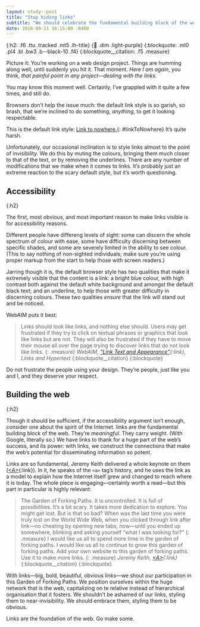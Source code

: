```yaml
---
layout: study--post
title: "Stop hiding links"
subtitle: "We should celebrate the fundamental building block of the web"
date: 2016-09-11 16:15:00 -0400
---
```


{:h2: .f6 .ttu .tracked .mt5 .lh-title}
{:link: .dim .light-purple}
{:blockquote: .ml0 .pl4 .bl .bw3 .b--black-10 .f4}
{:blockquote__citation: .f5 .measure}

Picture it: You’re working on a web design project. Things are humming along well, until suddenly you hit it. That moment.
*Here I am again*, you think, *that painful point in any project—dealing with the links.*

You may know this moment well. Certainly, I‘ve grappled with it quite a few times, and still do.

Browsers don’t help the issue much: the default link style is so garish, so brash, that we’re inclined to do something,
*anything*, to get it looking respectable.

This is the default link style: [Link to nowhere.](#){: #linkToNowhere} It’s quite harsh.

<script type="text/javascript">
	document.getElementById('linkToNowhere').href = '#' + Date.now();
</script>

Unfortunately, our occasional inclination is to style links almost to the point of invisibility. We do this by muting the
colours, bringing them much closer to that of the text, or by removing the underlines. There are any number of modifications
that we make when it comes to links. It’s probably just an extreme reaction to the scary default style, but it’s worth questioning.

## Accessibility
{:h2}

The first, most obvious, and most important reason to make links visible is for accessibility reasons.

Different people have differeng levels of sight: some can discern the whole spectrum of colour with ease, some
have difficulty discerning between specific shades, and some are severely limited in the ability to see colour. (This to
say nothing of non-sighted individuals; make sure you’re using proper markup from the start to help those with screen
readers.)

Jarring though it is, the default browser style has two qualities that make it extremely visible that the content is a link:
a bright blue colour, with high contrast both against the default white background and amongst the default black text;
and an underline, to help those with greater difficulty in discerning colours. These two qualities *ensure* that the link will stand out
and be noticed.

WebAIM puts it best:

> Links should look like links, and nothing else should. Users may get frustrated if they try to click on textual phrases or graphics that look like links but are not. They will also be frustrated if they have to move their mouse all over the page trying to discover links that do not look like links.
> {: .measure}
> <cite>WebAIM, [“Link Text and Appearance”](http://webaim.org/techniques/hypertext/link_text#appearance){:link}, *Links and Hypertext*</cite>
> {:blockquote__citation}
{:blockquote}

Do not frustrate the people using your design. They’re people, just like you and I, and they deserve your respect.

## Building the web
{:h2}

Though it should be sufficient, if the accessibility argument isn’t enough, consider one about the spirit of the Internet.
links are the fundamental building block of the web. They’re *meaningful*. They carry weight. (With Google, literally
so.) We have links to thank for a huge part of the web’s success, and its power: with links, we construct the connections
that make the web’s potential for disseminating information so potent.

Links are so fundamental, Jeremy Keith delivered a whole keynote on them ([*&lt;A&gt;*](https://adactio.com/articles/10887){:link}).
In it, he speaks of the `<a>` tag’s history, and he uses the link as a model to explain how the Internet itself grew and changed to
reach where it is today. The whole piece is engaging—certainly worth a read—but this part in particular is highly relevant:

> The Garden of Forking Paths. It is uncontrolled. It is full of possibilities. It’s a bit scary. It takes more dedication to explore. You might get lost. But is that so bad? When was the last time you were truly lost on the World Wide Web, when you clicked through link after link—no cheating by opening new tabs, now—until you ended up somewhere, blinking and asking yourself “what I was looking for?”
> {: .measure}
> I would like us all to spend more time in the garden of forking paths. I would like us all to continue to grow this garden of forking paths. Add your own website to this garden of forking paths. Use it to make more links.
> {: .measure}
> <cite>Jeremy Keith, [*&lt;A&gt;*](https://adactio.com/articles/10887){:link}</cite>
> {:blockquote__citation}
{:blockquote}

With links—big, bold, beautiful, obvious links—we shout our participation in this Garden of Forking Paths. We position
ourselves within the huge network that is the web, capitalizing on te relative instead of hierarchical organisation that
it fosters. We shouldn’t be ashamed of our links, styling them to near-invisibility. We should embrace them, styling
them to be obvious.

Links are the foundation of the web. Go make some.

